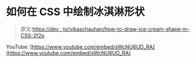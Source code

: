 # 如何在 CSS 中绘制冰淇淋形状

> 原文:[https://dev . to/vikaschauhan/how-to-draw-ice-cream-shape-in-CSS-2f2p](https://dev.to/vikaschauhan/how-to-draw-ice-cream-shape-in-css-2f2p)

YouTube: [https://www.youtube.com/embed/sWcNU6UD_RA](https://www.youtube.com/embed/sWcNU6UD_RA)